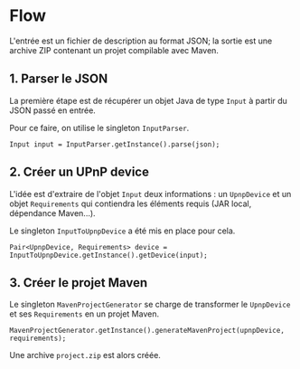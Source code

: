 # Flow

L'entrée est un fichier de description au format JSON; la sortie est une archive ZIP contenant un projet compilable avec Maven.

## 1. Parser le JSON

La première étape est de récupérer un objet Java de type `Input` à partir du JSON passé en entrée.

Pour ce faire, on utilise le singleton `InputParser`.

    Input input = InputParser.getInstance().parse(json);

## 2. Créer un UPnP device

L'idée est d'extraire de l'objet `Input` deux informations : un `UpnpDevice` et un objet `Requirements` qui contiendra les éléments requis (JAR local, dépendance Maven...).

Le singleton `InputToUpnpDevice` a été mis en place pour cela.

    Pair<UpnpDevice, Requirements> device = InputToUpnpDevice.getInstance().getDevice(input);

## 3. Créer le projet Maven

Le singleton `MavenProjectGenerator` se charge de transformer le `UpnpDevice` et ses `Requirements` en un projet Maven.

    MavenProjectGenerator.getInstance().generateMavenProject(upnpDevice, requirements);

Une archive `project.zip` est alors créée.